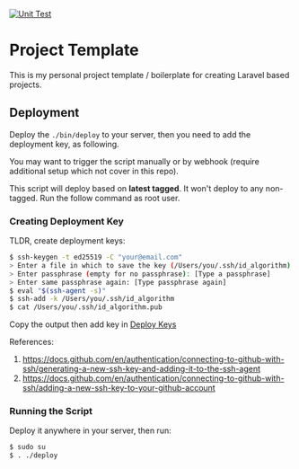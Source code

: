 [![Unit Test](https://github.com/nasrulhazim/project-template/actions/workflows/unit-test.yml/badge.svg)](https://github.com/nasrulhazim/project-template/actions/workflows/unit-test.yml)

# Project Template

This is my personal project template / boilerplate for creating Laravel based projects. 
## Deployment

Deploy the `./bin/deploy` to your server, then you need to add the deployment key, as following. 

You may want to trigger the script manually or by webhook (require additional setup which not cover in this repo).

This script will deploy based on **latest tagged**. It won't deploy to any non-tagged. Run the follow command as root user.
### Creating Deployment Key

TLDR, create deployment keys:

```bash
$ ssh-keygen -t ed25519 -C "your@email.com"
> Enter a file in which to save the key (/Users/you/.ssh/id_algorithm):
> Enter passphrase (empty for no passphrase): [Type a passphrase]
> Enter same passphrase again: [Type passphrase again]
$ eval "$(ssh-agent -s)"
$ ssh-add -k /Users/you/.ssh/id_algorithm
$ cat /Users/you/.ssh/id_algorithm.pub
```

Copy the output then add key in [Deploy Keys](https://github.com/nasrulhazim/um-ehr-services/settings/keys)

References:

1. https://docs.github.com/en/authentication/connecting-to-github-with-ssh/generating-a-new-ssh-key-and-adding-it-to-the-ssh-agent
2. https://docs.github.com/en/authentication/connecting-to-github-with-ssh/adding-a-new-ssh-key-to-your-github-account

### Running the Script

Deploy it anywhere in your server, then run:


```bash
$ sudo su
$ . ./deploy
```